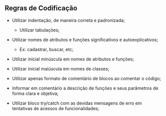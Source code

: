 ## Regras de Codificação

-   Utilizar indentação, de maneira correta e padronizada;

    -   Utilizar tabulações;

-   Utilizar nomes de atributos e funções significativos e autoexplicativos;

    -   Ex: cadastrar, buscar, etc;

-   Utilizar inicial minúscula em nomes de atributos e funções;

-   Utilizar inicial maiúscula em nomes de classes;

-   Utilizar apenas formato de comentário de blocos ao comentar o código;

-   Informar em comentário a descrição de funções e seus parâmetros de forma clara e objetiva;

-   Utilizar bloco try/catch com as devidas mensagens de erro em tentativas de acessos de funcionalidades;
